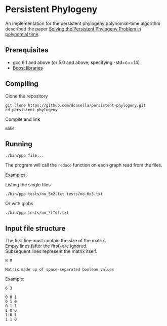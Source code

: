 # Persistent Phylogeny

An implementation for the persistent phylogeny polynomial-time algorithm described the paper [Solving the Persistent Phylogeny Problem in polynomial time](https://arxiv.org/abs/1611.01017).

## Prerequisites

- gcc 6.1 and above (or 5.0 and above, specifying -std=c++14)
- [Boost libraries](http://www.boost.org/more/getting_started/index.html)

## Compiling

Clone the repository

```
git clone https://github.com/dcasella/persistent-phylogeny.git
cd persistent-phylogeny
```

Compile and link

```
make
```

## Running

```
./bin/ppp file...
```

The program will call the `reduce` function on each graph read from the files.

Examples:

Listing the single files

```
./bin/ppp tests/no_5x2.txt tests/no_6x3.txt
```

Or with globs

```
./bin/ppp tests/no_*[^d].txt
```

## Input file structure

The first line must contain the size of the matrix.  
Empty lines (after the first) are ignored.  
Subsequent lines represent the matrix itself.

```
N M

Matrix made up of space-separated boolean values
```

Example:

```
6 3

0 0 1
0 1 0
0 1 1
1 0 0
1 0 1
1 1 0
```
